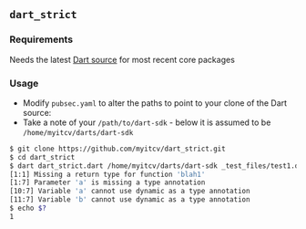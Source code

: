 ## `dart_strict`

### Requirements

Needs the latest [Dart source](https://code.google.com/p/dart/wiki/GettingTheSource) for most recent
core packages

### Usage

* Modify `pubsec.yaml` to alter the paths to point to your clone of the Dart source:
* Take a note of your `/path/to/dart-sdk` - below it is assumed to be `/home/myitcv/darts/dart-sdk`

```bash
$ git clone https://github.com/myitcv/dart_strict.git
$ cd dart_strict
$ dart dart_strict.dart /home/myitcv/darts/dart-sdk _test_files/test1.dart
[1:1] Missing a return type for function 'blah1'
[1:7] Parameter 'a' is missing a type annotation
[10:7] Variable 'a' cannot use dynamic as a type annotation
[11:7] Variable 'b' cannot use dynamic as a type annotation
$ echo $?
1
```
